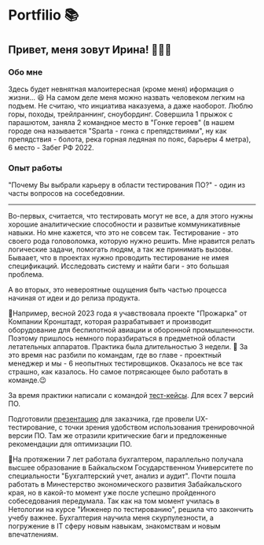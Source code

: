 # Portfilio 📚
## Привет, меня зовут Ирина! 🙋🏻‍♀️
### Обо мне
Здесь будет невнятная малоитересная (кроме меня) иформация о жизни... 😆 На самом деле меня можно назвать человеком легким на подъем. Не считаю, что инциатива наказуема, а даже наоборот. Люблю горы, походы, трейлраннинг, сноубординг. Совершила 1 прыжок с парашютом, заняла 2 командное место в "Гонке героев" (в нашем городе она называется "Sparta - гонка с препядствиями", ну как препядствия - болота, река горная ледяная по пояс, барьеры 4 метра), 6 место - Забег РФ 2022.

### Опыт работы

"Почему Вы выбрали карьеру в области тестирования ПО?" - один из часты вопросов на сосебедовнии.
___
Во-первых, считается, что тестировать могут не все, а для этого нужны хорошие аналитические способности и развитые коммуникативные навыки. Но мне кажется, что это не совсем так. Тестирование - это своего рода головоломка, которую нужно решить. Мне нравится релать логические задачи, помогать людям, а так же принимать вызовы. Бываает, что в проектах нужно проводить тестирование не имея спецификаций. Исследовать систему и найти баги - это большая проблема.

А во вторых, это невероятные ощущения быть частью процесса начиная от идеи и до релиза продукта. 

📌Например, весной 2023 года я учавствовала проекте "Прожарка" от Компании Кронштадт, которая разрабатывает и производит оборудование для беспилотной авиации и оборонной промышленности. Поэтому пришлось немного поразбираться в предметной области летательных аппаратов. Практика была длительностью 3 недели. 📝 За это время нас разбили по командам, где во главе - проектный менеджер и мы - 6 неопытных тестировщиков. Оказалось не все так страшно, как казалось. Но самое потрясающее было работать в команде.😉 

За время практики написали с командой [тест-кейсы](https://docs.google.com/spreadsheets/d/1VUGIcs8ETGBgDkgxqJjTo0PrfMVup-QiwPoVyBraITA/edit?usp=sharing). Для всех 7 версий ПО.

Подготовили [презентацию](https://docs.google.com/presentation/d/1sJaa4wy6c9QPZQ6AKaB4RVpz6I0iZXpib6nxxHhaaeo/edit?usp=sharing) для заказчика, где провели UX-тестирование, с точки зрения удобством использования тренировочной версии ПО. Там же отразили критические баги и предложенные рекомендации для оптимизации ПО.

📌На протяжении 7 лет работала бухгалтером, параллельно получала высшее образование в Байкальском Государственном Университете по специальности "Бухгалтерский учет, анализ и аудит". Почти пошла работать в Минестерство экономического развития Забайкальского края, но в какой-то момент уже после успешно пройденного собеседования передумала. Так как на том момент училась в Нетологии на курсе "Инженер по тестированию", решила что закончить учебу важнее. Бухгалтерия научила меня скурпулезности, а погружение в IT сферу новым навыкам, знакомствам и новым впечатлениям.
